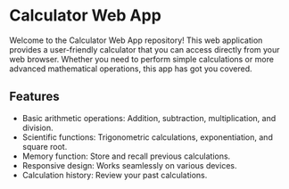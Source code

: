 # Calculator Web App

Welcome to the Calculator Web App repository! This web application provides a user-friendly calculator that you can access directly from your web browser. Whether you need to perform simple calculations or more advanced mathematical operations, this app has got you covered.

## Features

- Basic arithmetic operations: Addition, subtraction, multiplication, and division.
- Scientific functions: Trigonometric calculations, exponentiation, and square root.
- Memory function: Store and recall previous calculations.
- Responsive design: Works seamlessly on various devices.
- Calculation history: Review your past calculations.
